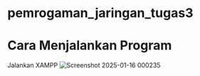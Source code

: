 # pemrogaman_jaringan_tugas3

# Cara Menjalankan Program

Jalankan XAMPP
![Screenshot 2025-01-16 000235](https://github.com/user-attachments/assets/5cda2ac1-4152-4539-8d24-c67b04d8d024)

